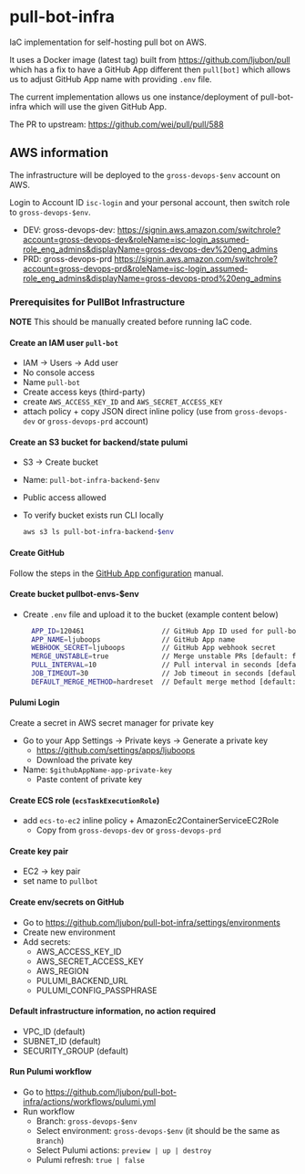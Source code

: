 # pull-bot-infra

IaC implementation for self-hosting pull bot on AWS.

It uses a Docker image (latest tag) built from <https://github.com/ljubon/pull> which has a fix to have a GitHub App different then `pull[bot]` which allows us to adjust GitHub App name with providing `.env` file.

The current implementation allows us one instance/deployment of pull-bot-infra which will use the given GitHub App.

The PR to upstream: <https://github.com/wei/pull/pull/588>

## AWS information

The infrastructure will be deployed to the `gross-devops-$env` account on AWS.

Login to Account ID `isc-login` and your personal account, then switch role to `gross-devops-$env`.

- DEV: gross-devops-dev: <https://signin.aws.amazon.com/switchrole?account=gross-devops-dev&roleName=isc-login_assumed-role_eng_admins&displayName=gross-devops-dev%20eng_admins>
- PRD: gross-devops-prd <https://signin.aws.amazon.com/switchrole?account=gross-devops-prd&roleName=isc-login_assumed-role_eng_admins&displayName=gross-devops-prod%20eng_admins>

### Prerequisites for PullBot Infrastructure

__NOTE__ This should be manually created before running IaC code.

#### Create an IAM user `pull-bot`

- IAM -> Users -> Add user
- No console access
- Name `pull-bot`
- Create access keys (third-party)
- create `AWS_ACCESS_KEY_ID` and `AWS_SECRET_ACCESS_KEY`
- attach policy + copy JSON direct inline policy (use from `gross-devops-dev` or `gross-devops-prd` account)

#### Create an S3 bucket for backend/state pulumi
  
- S3 -> Create bucket
- Name: `pull-bot-infra-backend-$env`
- Public access allowed
- To verify bucket exists run CLI locally

  ```bash
  aws s3 ls pull-bot-infra-backend-$env
  ```

#### Create GitHub

Follow the steps in the [GitHub App configuration](GitHub_App.md) manual.

#### Create bucket pullbot-envs-$env

- Create `.env` file and upload it to the bucket (example content below)

  ```bash
    APP_ID=120461                   // GitHub App ID used for pull-bot
    APP_NAME=ljuboops               // GitHub App name
    WEBHOOK_SECRET=ljuboops         // GitHub App webhook secret
    MERGE_UNSTABLE=true             // Merge unstable PRs [default: false]
    PULL_INTERVAL=10                // Pull interval in seconds [default: 3600]
    JOB_TIMEOUT=30                  // Job timeout in seconds [default: 60]
    DEFAULT_MERGE_METHOD=hardreset  // Default merge method [default: hardreset - merge, squash, rebase]
  ```

#### Pulumi Login

Create a secret in AWS secret manager for private key

- Go to your App Settings -> Private keys -> Generate a private key
  - <https://github.com/settings/apps/ljuboops>
  - Download the private key
- Name: `$githubAppName-app-private-key`
  - Paste content of private key

#### Create ECS role (`ecsTaskExecutionRole`)

- add `ecs-to-ec2` inline policy + AmazonEc2ContainerServiceEC2Role
  - Copy from `gross-devops-dev` or `gross-devops-prd`

#### Create key pair

- EC2 -> key pair
- set name to `pullbot`

#### Create env/secrets on GitHub

- Go to <https://github.com/ljubon/pull-bot-infra/settings/environments>
- Create new environment
- Add secrets:
  - AWS_ACCESS_KEY_ID
  - AWS_SECRET_ACCESS_KEY
  - AWS_REGION
  - PULUMI_BACKEND_URL
  - PULUMI_CONFIG_PASSPHRASE

#### Default infrastructure information, no action required

- VPC_ID (default)
- SUBNET_ID (default)
- SECURITY_GROUP (default)

#### Run Pulumi workflow

- Go to <https://github.com/ljubon/pull-bot-infra/actions/workflows/pulumi.yml>
- Run workflow
  - Branch: `gross-devops-$env`
  - Select environment: `gross-devops-$env` (it should be the same as `Branch`)
  - Select Pulumi actions: `preview | up | destroy`
  - Pulumi refresh: `true | false`
